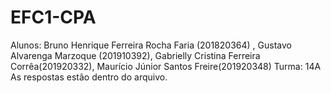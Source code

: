 # EFC1-CPA

Alunos: Bruno Henrique Ferreira Rocha Faria (201820364) , Gustavo Alvarenga Marzoque (201910392), Gabrielly Cristina Ferreira Corrêa(201920332), Maurício Júnior Santos Freire(201920348)
Turma: 14A As respostas estão dentro do arquivo.
